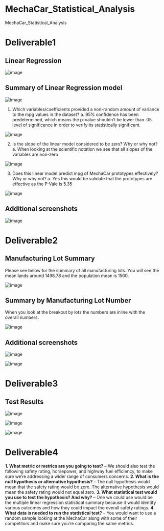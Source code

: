 # MechaCar_Statistical_Analysis
MechaCar_Statistical_Analysis

# Deliverable1

## Linear Regression

![image](https://user-images.githubusercontent.com/101777677/178163495-20a80b1a-8d06-49f1-96a4-8ffec23da324.png)

## Summary of Linear Regression model

![image](https://user-images.githubusercontent.com/101777677/178163517-deb444a2-2b38-4d94-b283-fac259c7849c.png)

1.	Which variables/coefficients provided a non-random amount of variance to the mpg values in the dataset?
a.	95% confidence has been predetermined, which means the p-value shouldn’t be lower than .05 level of significance in order to verify its statistically significant.

![image](https://user-images.githubusercontent.com/101777677/178163532-5fc60e72-c937-49c6-a29a-ea8bc5d5eeab.png)

2.	Is the slope of the linear model considered to be zero? Why or why not?
a.	When looking at the scientific notation we see that all slopes of the variables are non-zero

![image](https://user-images.githubusercontent.com/101777677/178163553-7cbe3191-162c-4523-9eea-cf83954ba068.png)

3.	Does this linear model predict mpg of MechaCar prototypes effectively? Why or why not?
a.	Yes this would be validate that the prototypes are effective as the P-Vale is 5.35

![image](https://user-images.githubusercontent.com/101777677/178163560-b60f6f96-d2c9-462f-ae32-e56ae4152791.png)

## Additional screenshots

![image](https://user-images.githubusercontent.com/101777677/178163616-8d4deccf-7f64-4f47-88b7-7d5ee52c3194.png)

# Deliverable2

## Manufacturing Lot Summary

Please see below for the summary of all manufacturing lots. You will see the mean lands around 1498.78 and the population mean is 1500.

![image](https://user-images.githubusercontent.com/101777677/178163631-2cec3dd1-7013-474f-a723-48de311d5319.png)

## Summary by Manufacturing Lot Number 

When you look at the breakout by lots the numbers are inline with the overall numbers.

![image](https://user-images.githubusercontent.com/101777677/178163643-13e68214-241f-4eaa-bf0c-cc78afc3f6f7.png)

## Additional screenshots

![image](https://user-images.githubusercontent.com/101777677/178163650-92cc84d9-a588-45b5-a93e-07acf27839f4.png)

![image](https://user-images.githubusercontent.com/101777677/178163665-f11996af-8d9f-404a-b158-604bf374f85f.png)

# Deliverable3

## Test Results

![image](https://user-images.githubusercontent.com/101777677/178163706-2f9e6c14-5f86-4010-961b-9417b82746cf.png)

![image](https://user-images.githubusercontent.com/101777677/178163709-ea26fdae-fe20-4ed5-8b3f-89f4f4d4f763.png)

![image](https://user-images.githubusercontent.com/101777677/178163713-64de3ac8-ca44-4966-be74-db432c4348af.png)

# Deliverable4

**1.	What metric or metrics are you going to test?** – We should also test the following  safety rating, horsepower, and highway fuel efficiency, to make sure we’re addressing a wider range of consumers concerns. 
**2.	What is the null hypothesis or alternative hypothesis?** - The null hypothesis would mean that the safety rating would be zero. The alternative hypothesis would mean the safety rating would not equal zero. 
**3.	What statistical test would you use to test the hypothesis? And why?** – One we could use would be the multiple linear regression statistical summary because it would identify various outcomes and how they could impact the overall safety ratings. 
**4.	What data is needed to run the statistical test?** – You would want to use a random sample looking at the MechaCar along with some of their competitors and make sure you’re comparing the same metrics.
